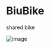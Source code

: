 # BiuBike
shared bike


![image](https://github.com/gaoleiandroid1201/BiuBike/raw/master/material/screenshots/2.gif)
